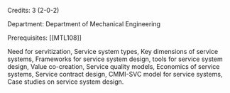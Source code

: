 Credits: 3 (2-0-2)

Department: Department of Mechanical Engineering

Prerequisites: [[MTL108]]

Need for servitization, Service system types, Key dimensions of service systems, Frameworks for service system design, tools for service system design, Value co-creation, Service quality models, Economics of service systems, Service contract design, CMMI-SVC model for service systems, Case studies on service system design.
